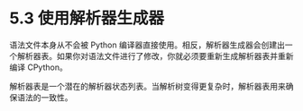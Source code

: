 # 5.3 使用解析器生成器

语法文件本身从不会被 Python 编译器直接使用。相反，解析器生成器会创建出一个解析器表。如果你对语法文件进行了修改，你就必须要重新生成解析器表并重新编译 CPython。

解析器表是一个潜在的解析器状态列表。当解析树变得更复杂时，解析器表用来确保语法的一致性。
